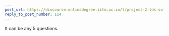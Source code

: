 ```yaml
---
post_url: https://discourse.onlinedegree.iitm.ac.in/t/project-2-tds-solver-discussion-thread/169029/116
reply_to_post_number: 114
---
```

It can be any 5 questions.